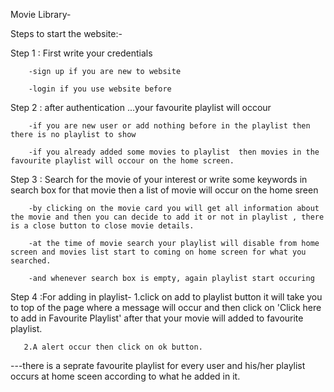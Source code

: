Movie Library-


Steps to start the website:-

Step 1 : First write your credentials 
        
        -sign up if you are new to website
        
        -login if you use website before



Step 2 : after authentication ...your favourite playlist will occour 
        
        -if you are new user or add nothing before in the playlist then there is no playlist to show
        
        -if you already added some movies to playlist  then movies in the favourite playlist will occour on the home screen.



Step 3 : Search for the movie of your interest or write some keywords in search box  for that movie then a
         list of movie will occur on the home sreen  
        
        -by clicking on the movie card you will get all information about the movie and then you can decide to add it or not in playlist , there is a close button to close movie details.
        
        -at the time of movie search your playlist will disable from home screen and movies list start to coming on home screen for what you searched.
        
        -and whenever search box is empty, again playlist start occuring

Step 4 :For adding in playlist-
       1.click on add to playlist button it will take you to top of the page where a message will occur and then click  on 'Click here to add in Favourite Playlist' after that your movie will  added to favourite playlist.
       
       2.A alert occur then click on ok button.


 
 ---there is a seprate favourite playlist for every user and his/her playlist occurs at home sceen according to what he added in it.      




